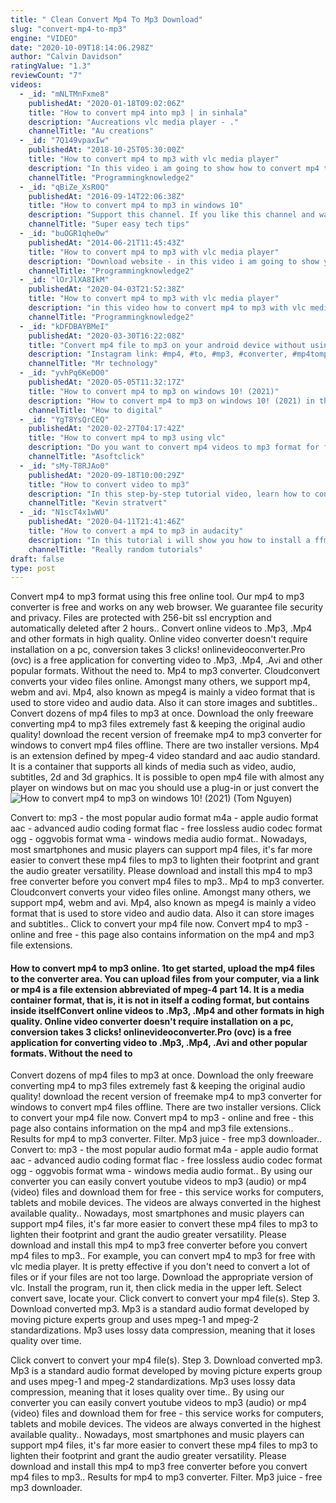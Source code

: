 ```yaml
---
title: " Clean Convert Mp4 To Mp3 Download"
slug: "convert-mp4-to-mp3"
engine: "VIDEO"
date: "2020-10-09T18:14:06.298Z"
author: "Calvin Davidson"
ratingValue: "1.3"
reviewCount: "7"
videos:
  - _id: "mNLTMnFxme8"
    publishedAt: "2020-01-18T09:02:06Z"
    title: "How to convert mp4 into mp3 | in sinhala"
    description: "Aucreations vlc media player - ."
    channelTitle: "Au creations"
  - _id: "7Q149vpaxIw"
    publishedAt: "2018-10-25T05:30:00Z"
    title: "How to convert mp4 to mp3 with vlc media player"
    description: "In this video i am going to show how to convert mp4 to mp3 with vlc media player windows 10 pc. Vlc media player vlc media player (commonly known"
    channelTitle: "Programmingknowledge2"
  - _id: "qBiZe_XsR0Q"
    publishedAt: "2016-09-14T22:06:38Z"
    title: "How to convert mp4 to mp3 in windows 10"
    description: "Support this channel. If you like this channel and want to help. Please check out my amazon wishlist - --- ok, recently i got asked"
    channelTitle: "Super easy tech tips"
  - _id: "buOGR1qhe0w"
    publishedAt: "2014-06-21T11:45:43Z"
    title: "How to convert mp4 to mp3 with vlc media player"
    description: "Download website - in this video i am going to show you how convert mp4 to mp3 using vlc player. The same method can be applied"
    channelTitle: "Programmingknowledge2"
  - _id: "lOrJlXA8IkM"
    publishedAt: "2020-04-03T21:52:38Z"
    title: "How to convert mp4 to mp3 with vlc media player"
    description: "in this video how to convert mp4 to mp3 with vlc media player. So let us see how to convert video files to mp3 with"
    channelTitle: "Programmingknowledge2"
  - _id: "kDFDBAYBMeI"
    publishedAt: "2020-03-30T16:22:08Z"
    title: "Convert mp4 file to mp3 on your android device without using any application"
    description: "Instagram link: #mp4, #to, #mp3, #converter, #mp4tomp3converter, #mp4tomp3converterforpc,"
    channelTitle: "Mr technology"
  - _id: "yvhPq6KeDO0"
    publishedAt: "2020-05-05T11:32:17Z"
    title: "How to convert mp4 to mp3 on windows 10! (2021)"
    description: "How to convert mp4 to mp3 on windows 10! (2021) in this video i&#39;ll show you how to convert your mp4 file to mp3 on windows 10, this works on pc. Do you"
    channelTitle: "How to digital"
  - _id: "YgT8YsQrCEQ"
    publishedAt: "2020-02-27T04:17:42Z"
    title: "How to convert mp4 to mp3 using vlc"
    description: "Do you want to convert mp4 videos to mp3 format for free? there are a variety of free video converters that you can use to convert your video files to mp3 on"
    channelTitle: "Asoftclick"
  - _id: "sMy-T8RJAo0"
    publishedAt: "2020-09-18T10:00:29Z"
    title: "How to convert video to mp3"
    description: "In this step-by-step tutorial video, learn how to convert a video file (e.G. Mp4 or mkv) into an mp3 audio file format. 0:00 introduction 0:34 example video with"
    channelTitle: "Kevin stratvert"
  - _id: "N1scT4x1wWU"
    publishedAt: "2020-04-11T21:41:46Z"
    title: "How to convert a mp4 to mp3 in audacity"
    description: "In this tutorial i will show you how to install a ffmpeg library to audacity to enable you to convert an mp4 video to an mp3 audio file. I will walk you through the"
    channelTitle: "Really random tutorials"
draft: false
type: post
---
```


Convert mp4 to mp3 format using this free online tool. Our mp4 to mp3 converter is free and works on any web browser. We guarantee file security and privacy. Files are protected with 256-bit ssl encryption and automatically deleted after 2 hours.. Convert online videos to .Mp3, .Mp4 and other formats in high quality. Online video converter doesn&#39;t require installation on a pc, conversion takes 3 clicks! onlinevideoconverter.Pro (ovc) is a free application for converting video to .Mp3, .Mp4, .Avi and other popular formats. Without the need to. Mp4 to mp3 converter. Cloudconvert converts your video files online. Amongst many others, we support mp4, webm and avi. Mp4, also known as mpeg4 is mainly a video format that is used to store video and audio data. Also it can store images and subtitles.. Convert dozens of mp4 files to mp3 at once. Download the only freeware converting mp4 to mp3 files extremely fast &amp; keeping the original audio quality! download the recent version of freemake mp4 to mp3 converter for windows to convert mp4 files offline. There are two installer versions. Mp4 is an extension defined by mpeg-4 video standard and aac audio standard. It is a container that supports all kinds of media such as video, audio, subtitles, 2d and 3d graphics. It is possible to open mp4 file with almost any player on windows but on mac you should use a plug-in or just convert the
![How to convert mp4 to mp3 on windows 10! (2021) (Tom Nguyen)](https://i.ytimg.com/vi/yvhPq6KeDO0/hqdefault.jpg "How to convert mp4 to mp3 on windows 10! (2021) (Gavin Fields)")

Convert to: mp3 - the most popular audio format m4a - apple audio format aac - advanced audio coding format flac - free lossless audio codec format ogg - oggvobis format wma - windows media audio format.. Nowadays, most smartphones and music players can support mp4 files, it&#39;s far more easier to convert these mp4 files to mp3 to lighten their footprint and grant the audio greater versatility. Please download and install this mp4 to mp3 free converter before you convert mp4 files to mp3.. Mp4 to mp3 converter. Cloudconvert converts your video files online. Amongst many others, we support mp4, webm and avi. Mp4, also known as mpeg4 is mainly a video format that is used to store video and audio data. Also it can store images and subtitles.. Click to convert your mp4 file now. Convert mp4 to mp3 - online and free - this page also contains information on the mp4 and mp3 file extensions.
<!--inArticleAds-->

<!--galleryOne-->

#### How to convert mp4 to mp3 online. 1to get started, upload the mp4 files to the converter area. You can upload files from your computer, via a link or mp4 is a file extension abbreviated of mpeg-4 part 14. It is a media container format, that is, it is not in itself a coding format, but contains inside itselfConvert online videos to .Mp3, .Mp4 and other formats in high quality. Online video converter doesn&#39;t require installation on a pc, conversion takes 3 clicks! onlinevideoconverter.Pro (ovc) is a free application for converting video to .Mp3, .Mp4, .Avi and other popular formats. Without the need to
<!--inArticleAds-->

<!--galleryTwo-->

Convert dozens of mp4 files to mp3 at once. Download the only freeware converting mp4 to mp3 files extremely fast &amp; keeping the original audio quality! download the recent version of freemake mp4 to mp3 converter for windows to convert mp4 files offline. There are two installer versions. Click to convert your mp4 file now. Convert mp4 to mp3 - online and free - this page also contains information on the mp4 and mp3 file extensions.. Results for mp4 to mp3 converter. Filter. Mp3 juice - free mp3 downloader.. Convert to: mp3 - the most popular audio format m4a - apple audio format aac - advanced audio coding format flac - free lossless audio codec format ogg - oggvobis format wma - windows media audio format.. By using our converter you can easily convert youtube videos to mp3 (audio) or mp4 (video) files and download them for free - this service works for computers, tablets and mobile devices. The videos are always converted in the highest available quality.. Nowadays, most smartphones and music players can support mp4 files, it&#39;s far more easier to convert these mp4 files to mp3 to lighten their footprint and grant the audio greater versatility. Please download and install this mp4 to mp3 free converter before you convert mp4 files to mp3.. For example, you can convert mp4 to mp3 for free with vlc media player. It is pretty effective if you don&#39;t need to convert a lot of files or if your files are not too large. Download the appropriate version of vlc. Install the program, run it, then click media in the upper left. Select convert  save, locate your. Click convert to convert your mp4 file(s). Step 3. Download converted mp3. Mp3 is a standard audio format developed by moving picture experts group and uses mpeg-1 and mpeg-2 standardizations. Mp3 uses lossy data compression, meaning that it loses quality over time.
<!--galleryThree-->

Click convert to convert your mp4 file(s). Step 3. Download converted mp3. Mp3 is a standard audio format developed by moving picture experts group and uses mpeg-1 and mpeg-2 standardizations. Mp3 uses lossy data compression, meaning that it loses quality over time.. By using our converter you can easily convert youtube videos to mp3 (audio) or mp4 (video) files and download them for free - this service works for computers, tablets and mobile devices. The videos are always converted in the highest available quality.. Nowadays, most smartphones and music players can support mp4 files, it&#39;s far more easier to convert these mp4 files to mp3 to lighten their footprint and grant the audio greater versatility. Please download and install this mp4 to mp3 free converter before you convert mp4 files to mp3.. Results for mp4 to mp3 converter. Filter. Mp3 juice - free mp3 downloader.